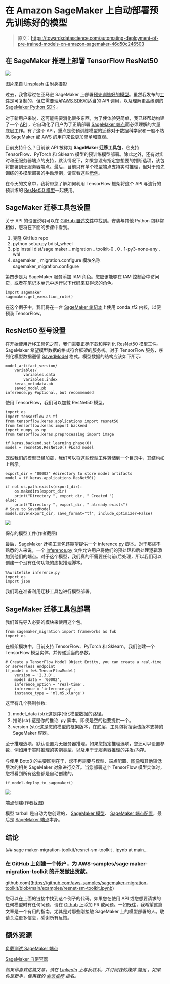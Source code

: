 # 在 Amazon SageMaker 上自动部署预先训练好的模型

> 原文：<https://towardsdatascience.com/automating-deployment-of-pre-trained-models-on-amazon-sagemaker-46d50c246503>

## 在 SageMaker 推理上部署 TensorFlow ResNet50

![](img/dd3ffd1ea6691ed847ee5f3e59f081f1.png)

图片来自 [Unsplash](https://unsplash.com/photos/Uz0uQXvOtEY) 由[附身摄影](https://unsplash.com/@possessedphotography)

过去，我曾写过在亚马逊 SageMaker 上部署[预先训练好的模型](/deploying-a-pre-trained-sklearn-model-on-amazon-sagemaker-826a2b5ac0b6)。虽然我发布的[工件](https://github.com/RamVegiraju/Pre-Trained-Sklearn-SageMaker)是可复制的，但它需要理解[AWS SDK](/sagemaker-python-sdk-vs-boto3-sdk-45c424e8e250)和适当的 API 调用，以及理解更高级别的 [SageMaker Python SDK](https://sagemaker.readthedocs.io/en/stable/) 。

对于新用户来说，这可能需要消化很多东西，为了使体验更简单，我已经帮助构建了一个 [API](https://github.com/aws-samples/sagemaker-migration-toolkit) ，它自动化了用户为了正确部署 [SageMaker 端点](https://docs.aws.amazon.com/sagemaker/latest/dg/deploy-model.html)而必须理解的大量底层工作。有了这个 API，重点是使预训练模型的迁移对于数据科学家和一般不熟悉 SageMaker 或 AWS 的用户来说更加简单和直观。

目前支持什么？目前该 API 被称为 **SageMaker 迁移工具包**，它支持 TensorFlow、PyTorch 和 Sklearn 模型的预训练模型部署。除此之外，还有对实时和无服务器端点的支持，默认情况下，如果您没有指定您想要的推断选项，该包将部署到无服务器端点。最后，目前只有单个模型端点支持实时推理，但对于预先训练的多模型部署的手动示例，请查看这些[示例](https://github.com/RamVegiraju/SageMaker-Deployment/tree/master/RealTime/Multi-Model-Endpoint/Pre-Trained-Deployment)。

在今天的文章中，我将带您了解如何利用 TensorFlow 框架将这个 API 与流行的预训练的 [ResNet50 模型](https://www.tensorflow.org/api_docs/python/tf/keras/applications/resnet50/ResNet50)一起使用。

## SageMaker 迁移工具包设置

关于 API 的设置说明可以在 [GitHub 自述文件](https://github.com/aws-samples/sagemaker-migration-toolkit/blob/main/README.md)中找到。安装与其他 Python 包非常相似，您将在下面的步骤中看到。

1.  克隆 GitHub repo
2.  python setup.py bdist_wheel
3.  pip install dist/sage maker _ migration _ toolkit-0 . 0 . 1-py3-none-any . whl
4.  sagemaker _ migration.configure 模块名称 sagemaker_migration.configure

第四步是为 SageMaker 服务添加 IAM 角色。您应该能够在 IAM 控制台中访问它，或者在笔记本单元中运行以下代码来获得您的角色。

```
import sagemaker
sagemaker.get_execution_role()
```

在这个例子中，我们将在一台 [SageMaker 笔记本](https://docs.aws.amazon.com/sagemaker/latest/dg/nbi.html)上使用 conda_tf2 内核，以便预装 TensorFlow。

## ResNet50 型号设置

在开始使用迁移工具包之前，我们需要正确下载和序列化 ResNet50 模型工件。SageMaker 希望模型数据的格式符合框架的服务栈。对于 TensorFlow 服务，序列化模型数据遵循 [SavedModel](https://www.tensorflow.org/guide/saved_model) 格式。模型数据的结构应该如下所示:

```
model_artifact_version/
    variables/
        variables.data
        variables.index
    keras_metadata.pb
    saved_model.pb
inference.py #optional, but recommended
```

使用 TensorFlow，我们可以加载 ResNet50 模型。

```
import os
import tensorflow as tf
from tensorflow.keras.applications import resnet50
from tensorflow.keras import backend
import numpy as np
from tensorflow.keras.preprocessing import image

tf.keras.backend.set_learning_phase(0)
model = resnet50.ResNet50() #Load model
```

既然我们的模型已经加载，我们可以将这些模型工件转储到一个目录中，其结构如上所示。

```
export_dir = "00002" #directory to store model artifacts
model = tf.keras.applications.ResNet50()

if not os.path.exists(export_dir):
    os.makedirs(export_dir)
    print("Directory ", export_dir, " Created ")
else:
    print("Directory ", export_dir, " already exists")
# Save to SavedModel
model.save(export_dir, save_format="tf", include_optimizer=False)
```

![](img/d42505d46e1ebe42d45fb56da5264e44.png)

保存的模型工件(作者截图)

最后，SageMaker 迁移工具包还期望提供一个 inference.py 脚本。对于那些不熟悉的人来说，一个 [inference.py](https://aws.plainenglish.io/adding-custom-inference-scripts-to-amazon-sagemaker-2208c3332510) 文件允许用户将他们的预处理和后处理逻辑添加到他们的端点。对于这个模型，我们真的不需要任何前/后处理，所以我们可以创建一个没有任何功能的虚拟推理脚本。

```
%%writefile inference.py
import os
import json
```

我们现在准备利用迁移工具包进行模型部署。

## SageMaker 迁移工具包部署

我们首先导入必要的模块来使用这个包。

```
from sagemaker_migration import frameworks as fwk
import os
```

在框架模块中，目前支持 TensorFlow、PyTorch 和 Sklearn。我们创建一个 TensorFlow 模型实体，并传递适当的参数。

```
# Create a TensorFlow Model Object Entity, you can create a real-time or serverless endpoint
tf_model = fwk.TensorFlowModel(
    version = '2.3.0',
    model_data = '00002',
    inference_option = 'real-time',
    inference = 'inference.py',
    instance_type = 'ml.m5.xlarge')
```

这里有几个强制参数:

1.  model_data (str):这是序列化模型数据的路径。
2.  推论(str):这是你的推论. py 脚本，即使是空的也要提供一个。
3.  version (str):这是您的模型的框架版本，在底层，工具包将搜索该版本支持的 SageMaker 容器。

至于推理选项，默认设置为无服务器推理。如果您指定推理选项，您还可以设置参数，例如用于[实时推理](https://github.com/aws-samples/sagemaker-migration-toolkit/blob/main/sagemaker_migration/sagemaker_migration.py#L32)的实例类型，以及用于[无服务器推理](https://github.com/aws-samples/sagemaker-migration-toolkit/blob/main/sagemaker_migration/sagemaker_migration.py#L43)的并发/内存。

与使用 Boto3 的主要区别在于，您不再需要与模型、端点配置、[图像](https://aws.plainenglish.io/how-to-retrieve-amazon-sagemaker-deep-learning-images-ff4a5866299e)和其他较低层次的相关 SageMaker 对象进行交互。当您部署这个 TensorFlow 模型实体时，您将看到所有这些都是自动创建的。

```
tf_model.deploy_to_sagemaker()
```

![](img/f48392bd7966198afd35b74341bbd74c.png)

端点创建(作者截图)

模型 tarball 是自动为您创建的， [SageMaker 模型](https://boto3.amazonaws.com/v1/documentation/api/latest/reference/services/sagemaker.html#SageMaker.Client.create_model)、 [SageMaker 端点配置](https://boto3.amazonaws.com/v1/documentation/api/latest/reference/services/sagemaker.html#SageMaker.Client.create_endpoint_config)，最后是 [SageMaker 端点](https://boto3.amazonaws.com/v1/documentation/api/latest/reference/services/sagemaker.html#SageMaker.Client.create_endpoint)本身。

## 结论

[](https://github.com/aws-samples/sagemaker-migration-toolkit/blob/main/examples/resnet-sm-toolkit.ipynb) [## sage maker-migration-toolkit/resnet-sm-toolkit . ipynb at main…

### 在 GitHub 上创建一个帐户，为 AWS-samples/sage maker-migration-toolkit 的开发做出贡献。

github.com](https://github.com/aws-samples/sagemaker-migration-toolkit/blob/main/examples/resnet-sm-toolkit.ipynb) 

您可以在上面的链接中找到这个例子的代码。如果您在使用 API 或您想要请求的任何模型时有任何问题，请在 [Github](https://github.com/aws-samples/sagemaker-migration-toolkit) 上添加 PR 或问题。一如既往，我希望这篇文章是一个有用的指南，尤其是对那些刚接触 SageMaker 上的模型部署的人。敬请关注更多信息，感谢所有反馈。

## 额外资源

[负载测试 SageMaker 端点](https://github.com/aws-samples/load-testing-sagemaker-endpoints)

[SageMaker 自带容器](/bring-your-own-container-with-amazon-sagemaker-37211d8412f4)

*如果你喜欢这篇文章，请在* [*LinkedIn*](https://www.linkedin.com/in/ram-vegiraju-81272b162/) *上与我联系，并订阅我的媒体* [*简讯*](https://ram-vegiraju.medium.com/subscribe) *。如果你是新手，使用我的* [*会员推荐*](https://ram-vegiraju.medium.com/membership) *报名。*